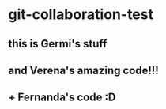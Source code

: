 # git-collaboration-test

## this is Germi's stuff

## and Verena's amazing code!!!

## + Fernanda's code :D
